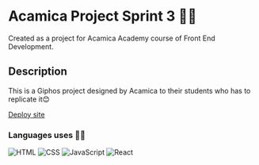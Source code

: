 # Acamica Project Sprint 3 👩‍💻

Created as a project for Acamica Academy course of Front End Development.

## Description

This is a Giphos project designed by Acamica to their students who has to replicate it😊

[Deploy site](/)

### Languages uses 👩‍💻

![HTML](https://i.imgur.com/CSYqKot.png) ![CSS](https://imgur.com/r8SEo0Z.png) ![JavaScript](https://i.imgur.com/stMC6CK.png) ![React](https://i.imgur.com/B35dNgY.png)
